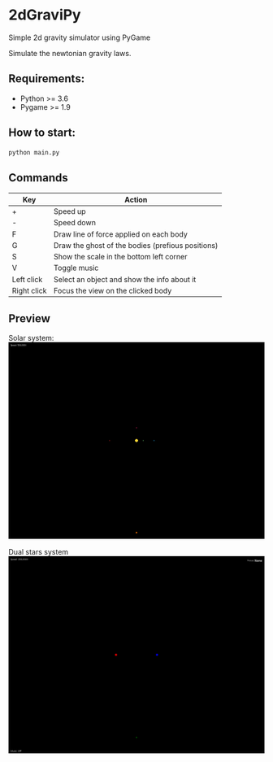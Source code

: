 # 2dGraviPy

Simple 2d gravity simulator using PyGame

Simulate the newtonian gravity laws. 

## Requirements:

* Python >= 3.6
* Pygame >= 1.9

## How to start:

```bash
python main.py
```


## Commands

| Key        | Action  |
|------------|---------|
|      +     | Speed up|
|      -     | Speed down|
|      F     | Draw line of force applied on each body|
|      G     | Draw the ghost of the bodies (prefious positions)|
|      S     | Show the scale in the bottom left corner |
|      V     | Toggle music |
| Left click | Select an object and show the info about it |
| Right click| Focus the view on the clicked body|


##  Preview

Solar system:
![Screenshot](preview/sample.gif)

Dual stars system
![Screenshot](preview/sample2.gif)